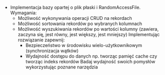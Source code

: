 * Implementacja bazy opartej o plik płaski i RandomAccessFile.
  Wymagania:
    * Możliwość wykonywania operacji CRUD na rekordach
    * Możliwość sortowania rekordów po wybranych kolumnach
    * Możliwość wyszukiwania rekordów po wartości kolumny (zawiera, zaczyna się, jest równy, jest większy, jest mniejszy)
      Implementując rozwiązanie zapewnij:
        * Bezpieczeństwo w środowisku wielo-użytkownikowym (synchronizacja wątków)
        * Wydajność dostępu do danych np. tworząc pamięć cache czy tworząc indeks rekordów
          Badaj wydajność swoich pomysłów wykorzystując poznane narzędzia

